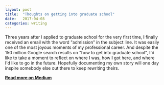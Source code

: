 ```yaml
---
layout: post
title:  "Thoughts on getting into graduate school"
date:   2017-04-08
categories: writing
---
```


Three years after I applied to graduate school for the very first time, I finally received an email with the word "admission" in the subject line. It was easily one of the most joyous moments of my professional career. And despite the 150 million Google search results on "how to get into graduate school", I'd like to take a moment to reflect on where I was, how I got here, and where I'd like to go in the future. Hopefully documenting my own story will one day inspire somebody else out there to keep rewriting theirs.

**[Read more on Medium](https://medium.com/towards-data-science/how-to-get-started-in-nlp-6a62aa4eaeff)**
